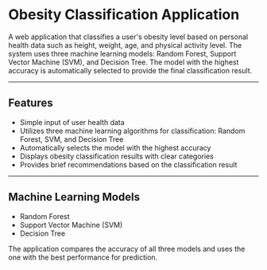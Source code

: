 # Obesity Classification Application

A web application that classifies a user's obesity level based on personal health data such as height, weight, age, and physical activity level. The system uses three machine learning models: Random Forest, Support Vector Machine (SVM), and Decision Tree. The model with the highest accuracy is automatically selected to provide the final classification result.

---

## Features

- Simple input of user health data  
- Utilizes three machine learning algorithms for classification: Random Forest, SVM, and Decision Tree  
- Automatically selects the model with the highest accuracy  
- Displays obesity classification results with clear categories  
- Provides brief recommendations based on the classification result

---

## Machine Learning Models

- Random Forest  
- Support Vector Machine (SVM)  
- Decision Tree  

The application compares the accuracy of all three models and uses the one with the best performance for prediction.

